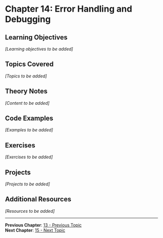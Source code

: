 # Chapter 14: Error Handling and Debugging

## Learning Objectives
*[Learning objectives to be added]*

## Topics Covered
*[Topics to be added]*

## Theory Notes
*[Content to be added]*

## Code Examples
*[Examples to be added]*

## Exercises
*[Exercises to be added]*

## Projects
*[Projects to be added]*

## Additional Resources
*[Resources to be added]*

---
**Previous Chapter**: [13 - Previous Topic](13-*.md)  
**Next Chapter**: [15 - Next Topic](15-*.md)
